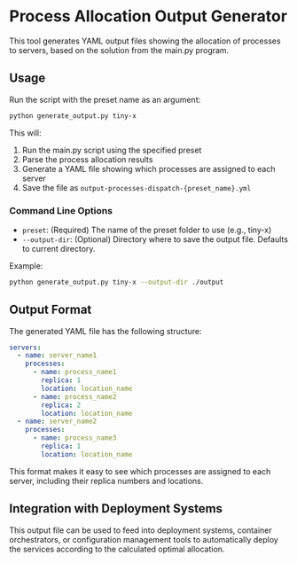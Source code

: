 # Process Allocation Output Generator

This tool generates YAML output files showing the allocation of processes to servers, based on the solution from the main.py program.

## Usage

Run the script with the preset name as an argument:

```bash
python generate_output.py tiny-x
```

This will:
1. Run the main.py script using the specified preset
2. Parse the process allocation results
3. Generate a YAML file showing which processes are assigned to each server
4. Save the file as `output-processes-dispatch-{preset_name}.yml`

### Command Line Options

- `preset`: (Required) The name of the preset folder to use (e.g., tiny-x)
- `--output-dir`: (Optional) Directory where to save the output file. Defaults to current directory.

Example:
```bash
python generate_output.py tiny-x --output-dir ./output
```

## Output Format

The generated YAML file has the following structure:

```yaml
servers:
  - name: server_name1
    processes:
      - name: process_name1
        replica: 1
        location: location_name
      - name: process_name2
        replica: 2
        location: location_name
  - name: server_name2
    processes:
      - name: process_name3
        replica: 1
        location: location_name
```

This format makes it easy to see which processes are assigned to each server, including their replica numbers and locations.

## Integration with Deployment Systems

This output file can be used to feed into deployment systems, container orchestrators, or configuration management tools to automatically deploy the services according to the calculated optimal allocation.
